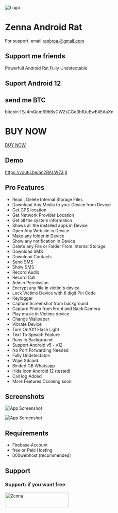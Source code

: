 ![Logo](https://www.dedseec.com/stenseet/2021/08/unnamed.png)

# Zenna Android Rat
For support, email ranbroa.@gmail.com

## Support me friends
Powerfull Android Rat Fully Undetectable

## Suport Android 12
## send me BTC 
bitcoin:1EJ4mQom69hByCWZsCGe3hfUuEwE45AaXn

# BUY NOW

</head>
<body>



<a href="https://zennashop.com/product-category/rat/" class="next">BUY NOW</a>

  
</body>
</html> 

  

## Demo

https://youtu.be/an2BALW73j4

## Pro Features

 - Read , Delete Internal Storage Files
- Download Any Media to your Device from Device
- Get GPS location
- Get Network Provider Location
- Get all the system information 
 - Shows all the installed apps in Device
 - Open Any Website in Device
- Make any folder in Device
- Show any notification in Device
- Delete any File or Folder From Internal Storage
 - Download SMS
 - Download Contacts
 - Send SMS
 - Show SMS
 - Record Audio
- Record Call
 - Admin Permission
 - Encrypt any file in victim's device
 - Lock Victims Device with 6 digit Pin Code
 - Keylogger
 - Capture Screenshot from background
 - Capture Photo from Front and Back Camera
- Play music in Victims device
- Change Wallpaper
- Vibrate Device
- Turn On/Off Flash Light
- Text To Speach Feature
- Runs In Background
- Support Android v5 - v12
- No Port Forwarding Needed
- Fully Undetectable
- Wipe Sdcard
- Binded GB Whatsapp 
- Hide icon Android 12 (tested)
- Call log Added
- More Features Ccoming soon

## Screenshots

![App Screenshot](https://raw.githubusercontent.com/Jennahacker/zenna_rat/main/IMG_20220903_172742.jpg)

![App Screenshot](https://raw.githubusercontent.com/Jennahacker/zenna_rat/main/IMG_20220903_172833.jpg)
## Requirements

- Firebase Account
- free or Paid Hosting
- 000webhost (recommended)
## Support
<h3 align="left">Support: if you want free</h3>
<p><a href="https://www.buymeacoffee.com/Zenna"> <img align="left" src="https://cdn.buymeacoffee.com/buttons/v2/default-yellow.png" height="50" width="210" alt="Zenna" /></a></p><br><br>


